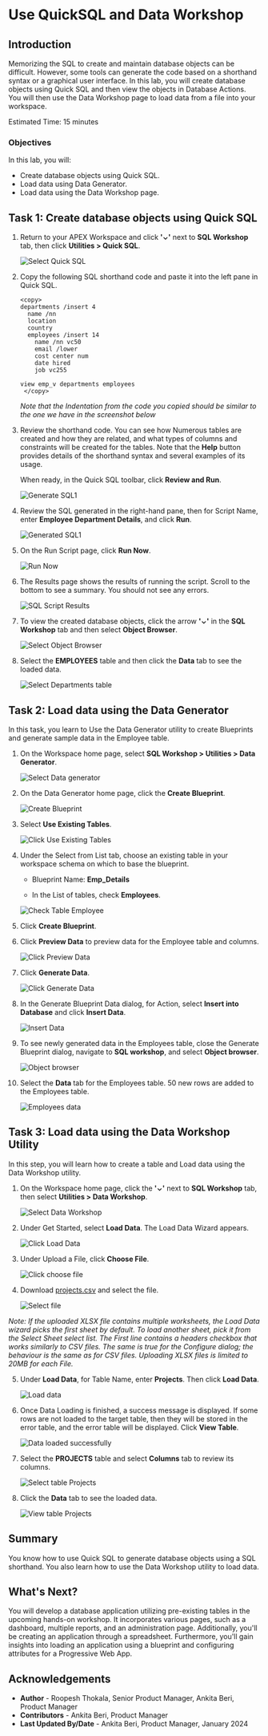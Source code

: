 # Use QuickSQL and Data Workshop

## Introduction

Memorizing the SQL to create and maintain database objects can be difficult. However, some tools can generate the code based on a shorthand syntax or a graphical user interface. In this lab, you will create database objects using Quick SQL and then view the objects in Database Actions. You will then use the Data Workshop page to load data from a file into your workspace.

Estimated Time: 15 minutes

### Objectives
In this lab, you will:
- Create database objects using Quick SQL.
- Load data using Data Generator.
- Load data using the Data Workshop page.

## Task 1: Create database objects using Quick SQL

1. Return to your APEX Workspace and click **'⌄'** next to **SQL Workshop** tab, then click **Utilities > Quick SQL**.

   ![Select Quick SQL](images/navigate-to-quicksql1.png " ")

2. Copy the following SQL shorthand code and paste it into the left pane in Quick SQL.

    ```
    <copy>
    departments /insert 4
      name /nn
      location
      country
      employees /insert 14
        name /nn vc50
        email /lower
        cost center num
        date hired
        job vc255

    view emp_v departments employees
     </copy>
    ```
    *Note that the Indentation from the code you copied should be similar to the one we have in the screenshot below*

3. Review the shorthand code. You can see how Numerous tables are created and how they are related, and what types of columns and constraints will be created for the tables. Note that the **Help** button provides details of the shorthand syntax and several examples of its usage.

    When ready, in the Quick SQL toolbar, click **Review and Run**.

   ![Generate SQL1](./images/generate-sql1.png " ")

4. Review the SQL generated in the right-hand pane, then for Script Name, enter **Employee Department Details**, and click **Run**.  

   ![Generated SQL1](images/save-sql-scripts1.png " ")

5. On the Run Script page, click **Run Now**.

    ![Run Now](images/run-now1.png " ")

6. The Results page shows the results of running the script. Scroll to the bottom to see a summary. You should not see any errors.

    ![SQL Script Results](images/results.png " ")

7. To view the created database objects, click the arrow  **'⌄'** in the **SQL Workshop** tab and then select **Object Browser**.

    ![Select Object Browser](images/navigate-to-object-browser5.png " ")

8. Select the **EMPLOYEES** table and then click the **Data** tab to see the loaded data.

    ![Select Departments table](images/select-departments-table.png " ")

## Task 2: Load data using the Data Generator

In this task, you learn to Use the Data Generator utility to create Blueprints and generate sample data in the Employee table.

1. On the Workspace home page, select **SQL Workshop > Utilities > Data Generator**.

    ![Select Data generator](images/select-data-generator.png " ")

2. On the Data Generator home page, click the **Create Blueprint**.

    ![Create Blueprint](images/create-blueprint.png " ")

3. Select **Use Existing Tables**.

    ![Click Use Existing Tables](images/use-existing-tables.png " ")

4. Under the Select from List tab, choose an existing table in your workspace schema on which to base the blueprint.

    - Blueprint Name: **Emp_Details**

    - In the List of tables, check **Employees**. 

    ![Check Table Employee](images/check-table-employee.png " ")

5. Click **Create Blueprint**.

6. Click **Preview Data** to preview data for the Employee table and columns.

    ![Click Preview Data](images/click-preview-data.png " ")

7. Click **Generate Data**.    

    ![Click Generate Data](images/click-generate-data.png " ")

8. In the Generate Blueprint Data dialog, for Action, select **Insert into Database** and click **Insert Data**.

    ![Insert Data](images/insert-data.png " ")

9. To see newly generated data in the Employees table, close the Generate Blueprint dialog, navigate to **SQL workshop**, and select **Object browser**.    

    ![Object browser](images/object-browser6.png " ")

10. Select the **Data** tab for the Employees table. 50 new rows are added to the Employees table.    

    ![Employees data](images/employees-data.png " ")

## Task 3: Load data using the Data Workshop Utility

In this step, you will learn how to create a table and Load data using the Data Workshop utility.

1. On the Workspace home page, click the **'⌄'** next to **SQL Workshop** tab, then select **Utilities > Data Workshop**.

   ![Select Data Workshop](images/navigate-to-data-workshop1.png " ")

2. Under Get Started, select **Load Data**. The Load Data Wizard appears.

   ![Click Load Data](images/click-data-load1.png " ")

3. Under Upload a File, click **Choose File**.

   ![Click choose file](images/choose-file-to-load1.png " ")

4. Download [projects.csv](files/projects.csv) and select the file.

   ![Select file](images/select-appropriate-file1.png " ")

  *Note: If the uploaded XLSX file contains multiple worksheets, the Load Data wizard picks the first sheet by default. To load another sheet, pick it from the Select Sheet select list. The First line contains a headers checkbox that works similarly to CSV files. The same is true for the Configure dialog; the behaviour is the same as for CSV files. Uploading XLSX files is limited to 20MB for each File.*

5. Under **Load Data**, for Table Name, enter **Projects**. Then click **Load Data**.

   ![Load data](images/load-data1.png " ")

6. Once Data Loading is finished, a success message is displayed. If some rows are not loaded to the target table, then they will be stored in the error table, and the error table will be displayed. Click **View Table**.

   ![Data loaded successfully](images/data-loaded-successfully.png " ")

7. Select the **PROJECTS** table and select **Columns** tab to review its columns.

    ![Select table Projects](images/navigate-to-table1.png " ")

8. Click the **Data** tab to see the loaded data.

    ![View table Projects](images/view-projects-table-data1.png " ")

## Summary
You know how to use Quick SQL to generate database objects using a SQL shorthand. You also learn how to use the Data Workshop utility to load data.

## What's Next?
You will develop a database application utilizing pre-existing tables in the upcoming hands-on workshop. It incorporates various pages, such as a dashboard, multiple reports, and an administration page. Additionally, you'll be creating an application through a spreadsheet. Furthermore, you'll gain insights into loading an application using a blueprint and configuring attributes for a Progressive Web App.

## Acknowledgements
* **Author** - Roopesh Thokala, Senior Product Manager, Ankita Beri, Product Manager
* **Contributors** - Ankita Beri, Product Manager
* **Last Updated By/Date** - Ankita Beri, Product Manager, January 2024
